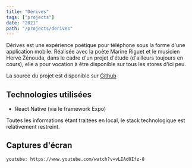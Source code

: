 ```yaml
---
title: "Dérives"
tags: ["projects"]
date: "2021"
path: "/projects/derives"
---
```


Dérives est une expérience poétique pour téléphone sous la forme d'une application mobile. Réalisée avec la poète Marine Riguet et le
musicien Hervé Zénouda, dans le cadre d'un projet d'étude (d'ailleurs toujours en cours), elle a pour vocation à être disponible
sur tous les stores d'ici peu.

La source du projet est disponible sur [Github](https://github.com/anto2oo/Derives)

## Technologies utilisées

- React Native (via le framework Expo)

Toutes les informations étant traitées en local, le stack technologique est relativement restreint.

## Captures d'écran
`youtube: https://www.youtube.com/watch?v=vLIAdOIfz-8`